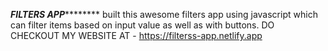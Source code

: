 *****************************FILTERS APP*************************************
built this awesome filters app using javascript which can filter items based on input value as well as with buttons.
DO CHECKOUT MY WEBSITE AT - https://filterss-app.netlify.app
